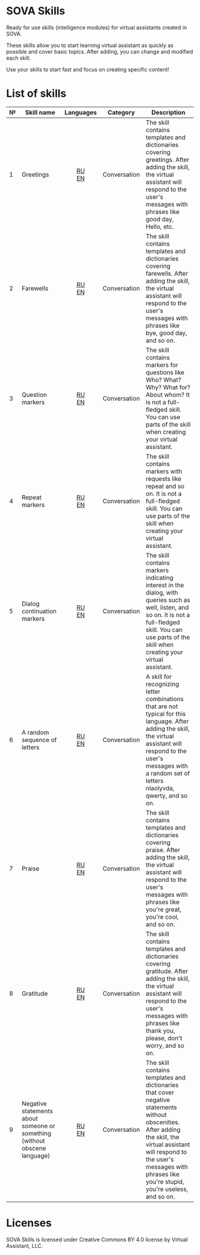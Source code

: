 # SOVA Skills

Ready for use skills (intelligence modules) for virtual assistants created in SOVA. 

These skills allow you to start learning virtual assistant as quickly as possible and cover basic topics. After adding, you can change and modified each skill. 

Use your skills to start fast and focus on creating specific content!

# List of skills

|№|Skill name|Languages|Category|Description
|---|---|---|---|---|
|1|Greetings|<center>[RU](https://github.com/sovaai/sova-skills/tree/main/Skills/RU/SOVA_Rus_Hello)<br> [EN](https://github.com/sovaai/sova-skills/tree/main/Skills/EN/SOVA_Eng_Hello)|Сonversation|The skill contains templates and dictionaries covering greetings. After adding the skill, the virtual assistant will respond to the user's messages with phrases like good day, Hello, etc.|
|2|Farewells|<center>[RU](https://github.com/sovaai/sova-skills/tree/main/Skills/RU/SOVA_Rus_Bye)<br> [EN](https://github.com/sovaai/sova-skills/tree/main/Skills/EN/SOVA_Eng_Bye)|Сonversation|The skill contains templates and dictionaries covering farewells. After adding the skill, the virtual assistant will respond to the user's messages with phrases like bye, good day, and so on.|
|3|Question markers|<center>[RU](https://github.com/sovaai/sova-skills/tree/main/Skills/RU/SOVA_Rus_Questions)<br> [EN](https://github.com/sovaai/sova-skills/tree/main/Skills/EN/SOVA_Eng_Questions)|Сonversation|The skill contains markers for questions like Who? What? Why? What for? About whom? It is not a full-fledged skill. You can use parts of the skill when creating your virtual assistant.|
|4|Repeat markers|<center>[RU](https://github.com/sovaai/sova-skills/tree/main/Skills/RU/SOVA_Rus_Repeat)<br> [EN](https://github.com/sovaai/sova-skills/tree/main/Skills/EN/SOVA_Eng_Repeat)|Сonversation|The skill contains markers with requests like repeat and so on. It is not a full-fledged skill. You can use parts of the skill when creating your virtual assistant.|
|5|Dialog continuation markers|<center>[RU](https://github.com/sovaai/sova-skills/tree/main/Skills/RU/SOVA_Rus_Continue)<br> [EN](https://github.com/sovaai/sova-skills/tree/main/Skills/EN/SOVA_Eng_Continue)|Сonversation|The skill contains markers indicating interest in the dialog, with queries such as well, listen, and so on. It is not a full-fledged skill. You can use parts of the skill when creating your virtual assistant.|
|6|A random sequence of letters|<center>[RU](https://github.com/sovaai/sova-skills/tree/main/Skills/RU/SOVA_Rus_Abracadabra)<br> [EN](https://github.com/sovaai/sova-skills/tree/main/Skills/EN/SOVA_Eng_Abracadabra)|Сonversation|A skill for recognizing letter combinations that are not typical for this language. After adding the skill, the virtual assistant will respond to the user's messages with a random set of letters nlaolyvda, qwerty, and so on.|
|7|Praise|<center>[RU](https://github.com/sovaai/sova-skills/tree/main/Skills/RU/SOVA_Rus_Praise)<br> [EN](https://github.com/sovaai/sova-skills/tree/main/Skills/EN/SOVA_Eng_Praise)|Сonversation|The skill contains templates and dictionaries covering praise. After adding the skill, the virtual assistant will respond to the user's messages with phrases like you're great, you're cool, and so on.|
|8|Gratitude|<center>[RU](https://github.com/sovaai/sova-skills/tree/main/Skills/RU/SOVA_Rus_Thanks)<br> [EN](https://github.com/sovaai/sova-skills/tree/main/Skills/EN/SOVA_Eng_Thanks)|Сonversation|The skill contains templates and dictionaries covering gratitude. After adding the skill, the virtual assistant will respond to the user's messages with phrases like thank you, please, don't worry, and so on.|
|9|Negative statements about someone or something (without obscene language)|<center>[RU](https://github.com/sovaai/sova-skills/tree/main/Skills/RU/SOVA_Rus_Insult)<br> [EN](https://github.com/sovaai/sova-skills/tree/main/Skills/EN/SOVA_Eng_Insult)|Сonversation|The skill contains templates and dictionaries that cover negative statements without obscenities. After adding the skill, the virtual assistant will respond to the user's messages with phrases like you're stupid, you're useless, and so on.|





# Licenses

SOVA Skills is licensed under Creative Commons BY 4.0 license by Virtual Assistant, LLC.
